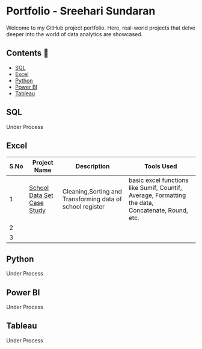 # Portfolio - Sreehari Sundaran

Welcome to my GitHub project portfolio. Here, real-world projects that delve deeper into the world of data analytics are showcased.

## Contents 📝

- [SQL](#sql)
- [Excel](#excel)
- [Python](#python)
- [Power BI](#power-bi)
- [Tableau](#tableau)

## SQL

Under Process

## Excel

| S.No | Project Name | Description | Tools Used |
|--|---------------|----------|------------|
| 1 | <a href="[https://github.com/lionheartsss1997/Project_Portfolio](https://github.com/lionheartsss1997/School-Data-Set-Excel-)"> School Data Set Case Study </a><br></li>| Cleaning,Sorting and Transforming data of school register |basic excel functions like Sumif, Countif, Average, Formatting the data, Concatenate, Round, etc.|
| 2 |  |  | |
| 3 |  |  | |


## Python

Under Process

## Power BI

Under Process

## Tableau

Under Process
